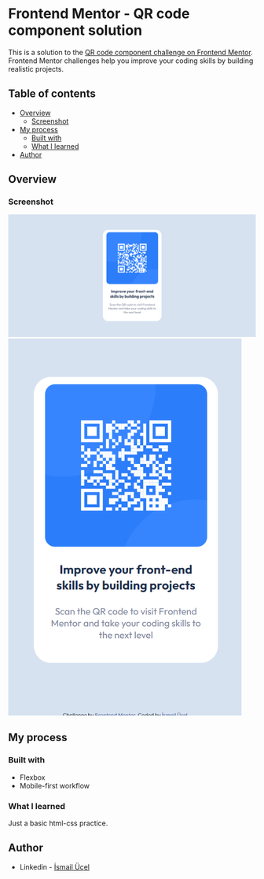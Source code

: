 # Frontend Mentor - QR code component solution

This is a solution to the [QR code component challenge on Frontend Mentor](https://www.frontendmentor.io/challenges/qr-code-component-iux_sIO_H). Frontend Mentor challenges help you improve your coding skills by building realistic projects.

## Table of contents

- [Overview](#overview)
  - [Screenshot](#screenshot)
- [My process](#my-process)
  - [Built with](#built-with)
  - [What I learned](#what-i-learned)
- [Author](#author)

## Overview

### Screenshot

![](<./images/Ekran%20G%C3%B6r%C3%BCnt%C3%BCs%C3%BC%20(488).png>)
![](<./images/Ekran%20G%C3%B6r%C3%BCnt%C3%BCs%C3%BC%20(489).png>)

## My process

### Built with

- Flexbox
- Mobile-first workflow

### What I learned

Just a basic html-css practice.

## Author

- Linkedin - [İsmail Üçel](https://www.linkedin.com/in/ismailucel/)
